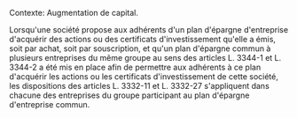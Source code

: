 Contexte: Augmentation de capital.

Lorsqu'une société propose aux adhérents d'un plan d'épargne d'entreprise d'acquérir des actions ou des certificats d'investissement qu'elle a émis, soit par achat, soit par souscription, et qu'un plan d'épargne commun à plusieurs entreprises du même groupe au sens des articles L. 3344-1 et L. 3344-2 a été mis en place afin de permettre aux adhérents à ce plan d'acquérir les actions ou les certificats d'investissement de cette société, les dispositions des articles L. 3332-11 et L. 3332-27 s'appliquent dans chacune des entreprises du groupe participant au plan d'épargne d'entreprise commun.
